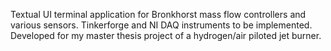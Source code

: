 Textual UI terminal application for Bronkhorst mass flow controllers and various sensors. Tinkerforge and NI DAQ instruments to be implemented. Developed for my master thesis project of a hydrogen/air piloted jet burner.
